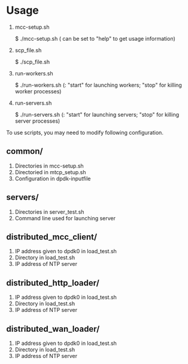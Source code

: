 # Usage

1. mcc-setup.sh

	$ ./mcc-setup.sh <N> <command> <hosts file>
	(<command> can be set to "help" to get usage information)

2. scp_file.sh
 	
	$ ./scp_file.sh <source file> <dest directory> <hosts file>

3. run-workers.sh
	
	$ ./run-workers.sh <N> <command> <hosts file>
	(<command>: "start" for launching workers; "stop" for killing worker processes)

4. run-servers.sh
	
	$ ./run-servers.sh <N> <command> <hosts file>
	(<command>: "start" for launching servers; "stop" for killing server processes)

To use scripts, you may need to modify following configuration.

## common/

 1. Directories in mcc-setup.sh 
 2. Directoried in mtcp_setup.sh
 3. Configuration in dpdk-inputfile

## servers/
 1. Directories in server_test.sh
 2. Command line used for launching server


## distributed_mcc_client/
 
 1. IP address given to dpdk0 in load_test.sh
 2. Directory in load_test.sh
 3. IP address of NTP server

## distributed_http_loader/
 
 1. IP address given to dpdk0 in load_test.sh
 2. Directory in load_test.sh
 3. IP address of NTP server

## distributed_wan_loader/
 
 1. IP address given to dpdk0 in load_test.sh
 2. Directory in load_test.sh
 3. IP address of NTP server


